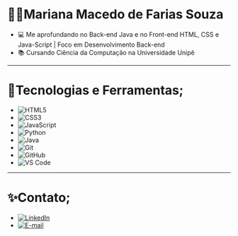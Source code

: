 # 👩‍💻Mariana Macedo de Farias Souza<br>
- 💻 Me aprofundando no Back-end Java e no Front-end HTML, CSS e Java-Script | Foco em Desenvolvimento Back-end<br>
- 📚 Cursando Ciência da Computação na Universidade Unipê

---

# 📖Tecnologias e Ferramentas;
- ![HTML5](https://img.shields.io/badge/HTML5-E34F26?style=flat&logo=html5&logoColor=white)
- ![CSS3](https://img.shields.io/badge/CSS3-1572B6?style=flat&logo=css3&logoColor=white)
- ![JavaScript](https://img.shields.io/badge/JavaScript-F7DF1E?style=flat&logo=javascript&logoColor=black)
- ![Python](https://img.shields.io/badge/Python-3776AB?style=flat&logo=python&logoColor=white)
- ![Java](https://img.shields.io/badge/Java-007396?style=flat&logo=java&logoColor=white)
- ![Git](https://img.shields.io/badge/Git-F05032?style=flat&logo=git&logoColor=white)
- ![GitHub](https://img.shields.io/badge/GitHub-181717?style=flat&logo=github&logoColor=white)
- ![VS Code](https://img.shields.io/badge/VSCode-007ACC?style=flat&logo=visual-studio-code&logoColor=white)

---

# ✨Contato;
- [![LinkedIn](https://img.shields.io/badge/LinkedIn-0077B5?style=flat&logo=linkedin&logoColor=white)](https://www.linkedin.com/in/mariana-macedo-119488367/)
- [![E-mail](https://img.shields.io/badge/Gmail-D14836?style=flat&logo=gmail&logoColor=white)](mailto:marianamacedodefarias@gmail.com)


